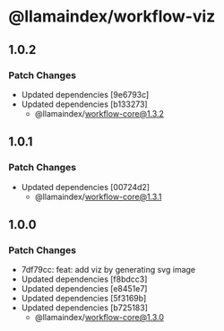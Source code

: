 # @llamaindex/workflow-viz

## 1.0.2

### Patch Changes

- Updated dependencies [9e6793c]
- Updated dependencies [b133273]
  - @llamaindex/workflow-core@1.3.2

## 1.0.1

### Patch Changes

- Updated dependencies [00724d2]
  - @llamaindex/workflow-core@1.3.1

## 1.0.0

### Patch Changes

- 7df79cc: feat: add viz by generating svg image
- Updated dependencies [f8bdcc3]
- Updated dependencies [e8451e7]
- Updated dependencies [5f3169b]
- Updated dependencies [b725183]
  - @llamaindex/workflow-core@1.3.0
